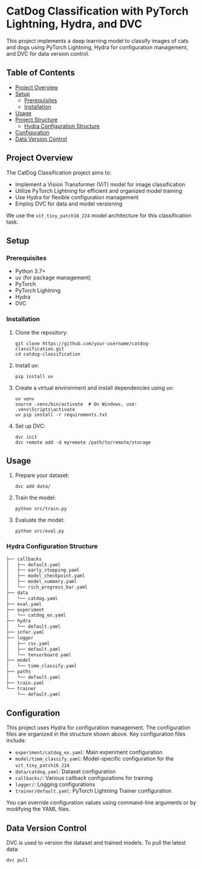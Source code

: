 # CatDog Classification with PyTorch Lightning, Hydra, and DVC

This project implements a deep learning model to classify images of cats and dogs using PyTorch Lightning, Hydra for configuration management, and DVC for data version control.

## Table of Contents
- [Project Overview](#project-overview)
- [Setup](#setup)
  - [Prerequisites](#prerequisites)
  - [Installation](#installation)
- [Usage](#usage)
- [Project Structure](#project-structure)
  - [Hydra Configuration Structure](#hydra-configuration-structure)
- [Configuration](#configuration)
- [Data Version Control](#data-version-control)

<!--
- [Training Results](#training-results)
- [Contributing](#contributing)
- [License](#license)
-->

## Project Overview

The CatDog Classification project aims to:
- Implement a Vision Transformer (ViT) model for image classification
- Utilize PyTorch Lightning for efficient and organized model training
- Use Hydra for flexible configuration management
- Employ DVC for data and model versioning

We use the `vit_tiny_patch16_224` model architecture for this classification task.

## Setup

### Prerequisites
- Python 3.7+
- uv (for package management)
- PyTorch
- PyTorch Lightning
- Hydra
- DVC

### Installation

1. Clone the repository:
   ```
   git clone https://github.com/your-username/catdog-classification.git
   cd catdog-classification
   ```

2. Install uv:
   ```
   pip install uv
   ```

3. Create a virtual environment and install dependencies using uv:
   ```
   uv venv
   source .venv/bin/activate  # On Windows, use: .venv\Scripts\activate
   uv pip install -r requirements.txt
   ```

4. Set up DVC:
   ```
   dvc init
   dvc remote add -d myremote /path/to/remote/storage
   ```

## Usage

1. Prepare your dataset:
   ```
   dvc add data/
   ```

2. Train the model:
   ```
   python src/train.py
   ```

3. Evaluate the model:
   ```
   python src/eval.py
   ```



### Hydra Configuration Structure

```bash
├── callbacks
│   ├── default.yaml
│   ├── early_stopping.yaml
│   ├── model_checkpoint.yaml
│   ├── model_summary.yaml
│   └── rich_progress_bar.yaml
├── data
│   └── catdog.yaml
├── eval.yaml
├── experiment
│   └── catdog_ex.yaml
├── hydra
│   └── default.yaml
├── infer.yaml
├── logger
│   ├── csv.yaml
│   ├── default.yaml
│   └── tensorboard.yaml
├── model
│   └── timm_classify.yaml
├── paths
│   └── default.yaml
├── train.yaml
└── trainer
    └── default.yaml
```

## Configuration

This project uses Hydra for configuration management. The configuration files are organized in the structure shown above. Key configuration files include:

- `experiment/catdog_ex.yaml`: Main experiment configuration
- `model/timm_classify.yaml`: Model-specific configuration for the `vit_tiny_patch16_224`
- `data/catdog.yaml`: Dataset configuration
- `callbacks/`: Various callback configurations for training
- `logger/`: Logging configurations
- `trainer/default.yaml`: PyTorch Lightning Trainer configuration

You can override configuration values using command-line arguments or by modifying the YAML files.

## Data Version Control

DVC is used to version the dataset and trained models. To pull the latest data:

```
dvc pull
```
<!--
## Training Results

![Training Results](path/to/training_results_image.png)

*Figure: Training accuracy and loss over epochs*

## Contributing

Contributions are welcome! Please feel free to submit a Pull Request.

## License

This project is licensed under the MIT License - see the [LICENSE](LICENSE) file for details.
-->
